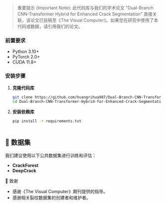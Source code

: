

> 重要提示 (Important Note): 此代码库与我们的学术论文 "Dual-Branch CNN-Transformer Hybrid for Enhanced Crack Segmentation" 直接关联，该论文已投稿至《The Visual Computer》。如果您在研究中使用了本代码或数据，请引用我们的论文。

### 前置要求

- Python 3.10+
- PyTorch 2.0+
- CUDA 11.8+ 

### 安装步骤

1. **克隆代码库**
   ```bash
   git clone https://github.com/huangrihua987/Dual-Branch-CNN-Transformer-Hybrid-for-Enhanced-Crack-Segmentation.git
   cd Dual-Branch-CNN-Transformer-Hybrid-for-Enhanced-Crack-Segmentation
   ```

2. **安装依赖库**
   ```bash
   pip install -r requirements.txt
 
   ```



## 📁 数据集

我们建议使用以下公共数据集进行训练和评估：

- **CrackForest**
- **DeepCrack**





 🤝 致谢

- 感谢《The Visual Computer》期刊提供的指导。
- 感谢相关裂纹数据集的创建者和维护者。
